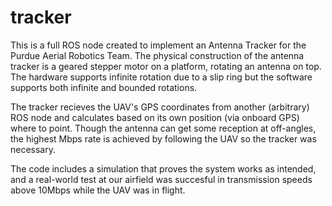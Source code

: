 # tracker

This is a full ROS node created to implement an Antenna Tracker for the Purdue Aerial Robotics Team. The physical construction of the antenna tracker is a geared stepper motor on a platform, rotating an antenna on top. The hardware supports infinite rotation due to a slip ring but the software supports both infinite and bounded rotations. 

The tracker recieves the UAV's GPS coordinates from another (arbitrary) ROS node and calculates based on its own position (via onboard GPS) where to point. Though the antenna can get some reception at off-angles, the highest Mbps rate is achieved by following the UAV so the tracker was necessary.

The code includes a simulation that proves the system works as intended, and a real-world test at our airfield was succesful in transmission speeds above 10Mbps while the UAV was in flight.
